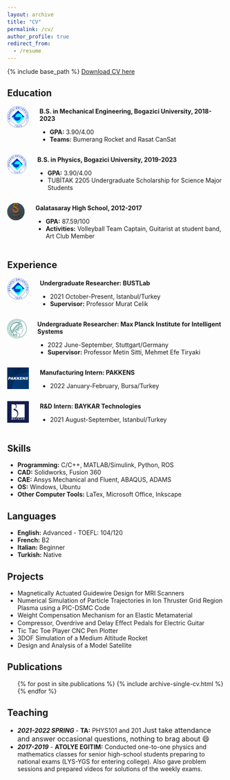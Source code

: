```yaml
---
layout: archive
title: "CV"
permalink: /cv/
author_profile: true
redirect_from:
  - /resume
---
```

<style>
  .cv-div{
    display: flex;
    flex-direction: row;
    margin-top: 10px;
  }
  .cv-title{
    font-weight: 700;
  }
  .cv-info{
    margin-top: 3px;
    margin-bottom: 3px;
  }
  .cv-image {
    width: 10.0%;
    object-fit: contain;
    margin-right: 25px;
  }
</style>


{% include base_path %}
<a href="/files/CV.pdf" download>Download CV here</a>
## Education

<div class='cv-div'>
  <div class='cv-image'>
    <img src="/images/logos/boun.jpg" alt="BOUN"/>
  </div>
  
  <div class="cv-info">
    <div class="cv-title">B.S. in Mechanical Engineering, Bogazici University, 2018-2023</div>
    <ul>
      <li> <b>GPA:</b> 3.90/4.00
      <li> <b>Teams:</b> Bumerang Rocket and Rasat CanSat
    </ul>
  </div>
</div>

<div class='cv-div'>
  <div class='cv-image'>
   <img src="/images/logos/boun.jpg" alt="BOUN"/>
  </div>

  <div class="cv-info">
    <div class="cv-title">B.S. in Physics, Bogazici University, 2019-2023</div>
    <ul>
      <li> <b>GPA:</b> 3.90/4.00
      <li> TUBİTAK 2205 Undergraduate Scholarship for Science Major Students
    </ul>
  </div>
</div>

<div class='cv-div'>
  <div class='cv-image'>
   <img src="/images/logos/GSL.PNG" alt="GSL"/>
  </div>

  <div class="cv-info">
    <div class="cv-title">Galatasaray High School, 2012-2017</div>
    <ul>
      <li> <b>GPA:</b> 87.59/100  
      <li> <b>Activities:</b> Volleyball Team Captain, Guitarist at student band, Art Club Member
    </ul>
  </div>
</div>

## Experience

<div class='cv-div'>
  <div class='cv-image'>
   <img src="/images/logos/boun.jpg" alt="BOUN"/>
  </div>

  <div class="cv-info">
    <div class="cv-title">Undergraduate Researcher: BUSTLab</div>
    <ul>
      <li> 2021 October-Present,    Istanbul/Turkey
      <li> <b>Supervisor:</b> Professor Murat Celik
    </ul>
  </div>
</div>

<div class='cv-div'>
  <div class='cv-image'>
   <img src="/images/logos/MPI.jpg" alt="MPI"/>
  </div>

  <div class="cv-info">
    <div class="cv-title">Undergraduate Researcher: Max Planck Institute for Intelligent Systems</div>
    <ul>
      <li> 2022 June-September,     Stuttgart/Germany
      <li> <b>Supervisor:</b> Professor Metin Sitti, Mehmet Efe Tiryaki
    </ul>
  </div>
</div>


<div class='cv-div'>
  <div class='cv-image'>
   <img src="/images/logos/pakkens.jfif" alt="Pakkens"/>
  </div>
  
  <div class="cv-info">
    <div class="cv-title">Manufacturing Intern: PAKKENS</div>
    <ul>
      <li> 2022 January-February,   Bursa/Turkey
    </ul>
  </div>
</div>

<div class='cv-div'>
  <div class='cv-image'>
   <img src="/images/logos/baykar.png" alt="Baykar"/>
  </div>
  
  <div class="cv-info">
    <div class="cv-title">R&D Intern: BAYKAR Technologies</div>
    <ul>
      <li> 2021 August-September,   Istanbul/Turkey
    </ul>
  </div>
</div>

## Skills
* **Programming:** C/C++, MATLAB/Simulink, Python, ROS
* **CAD:** Solidworks, Fusion 360
* **CAE:** Ansys Mechanical and Fluent, ABAQUS, ADAMS
* **OS:** Windows, Ubuntu
* **Other Computer Tools:** LaTex, Microsoft Office, Inkscape  

## Languages
* **English:** Advanced - TOEFL: 104/120
* **French:** B2
* **Italian:**  Beginner
* **Turkish:**  Native

## Projects
* Magnetically Actuated Guidewire Design for MRI Scanners
* Numerical Simulation of Particle Trajectories in Ion Thruster Grid Region Plasma using a PIC-DSMC Code
* Weight Compensation Mechanism for an Elastic Metamaterial
* Compressor, Overdrive and Delay Eﬀect Pedals for Electric Guitar
* Tic Tac Toe Player CNC Pen Plotter
* 3DOF Simulation of a Medium Altitude Rocket
* Design and Analysis of a Model Satellite

## Publications
  <ul>
  {% for post in site.publications %}
    {% include archive-single-cv.html %}
  {% endfor %}
  </ul>

## Teaching
* ***2021-2022 SPRING*** - **TA:** PHYS101 and 201 <font size="3"> Just take attendance and answer occasional questions, nothing to brag about :smile: </font>
* ***2017-2019*** - **ATOLYE EGITIM:** Conducted one-to-one physics and mathematics classes for senior high-school students preparing to national exams (LYS-YGS for entering college). Also gave problem sessions and prepared videos for solutions of the weekly exams.